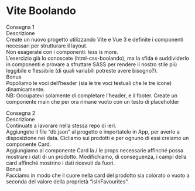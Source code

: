 Vite Boolando  
===
Consegna 1  
Descrizione   
Create un nuovo progetto utilizzando Vite e Vue 3 e definite i componenti necessari per strutturare il layout.  
Non esagerate con i componenti: less is more.  
L’esercizio già lo conoscete (html-css-boolando), ma la sfida è suddividerlo in componenti e provare a sfruttare SASS per rendere il nostro stile più leggibile e flessibile (di quali variabili potreste avere bisogno?).  
Bonus  
Popoliamo le voci dell’header (sia le tre voci testuali che le tre icone) dinamicamente.  
NB: Occupatevi solamente di completare l’header, e il footer. Create un componente main che per ora rimane vuoto con un testo di placeholder  

Consegna 2  
Descrizione  
Continuate a lavorare nella stessa repo di ieri.  
Aggiungete il file “db.json” al progetto e importatelo in App, per averlo a disposizione nei data. Cicliamo sui prodotti e per ognuno di essi creiamo un componente Card.  
Aggiungiamo al componente Card la / le props necessarie affinché possa mostrare i dati di un prodotto. Modifichiamo, di conseguenza, i campi della card affinché mostrino i dati ricevuti da fuori.  
Bonus  
Facciamo in modo che il cuore nella card del prodotto sia colorato o vuoto a seconda del valore della proprietà “isInFavourites”.  